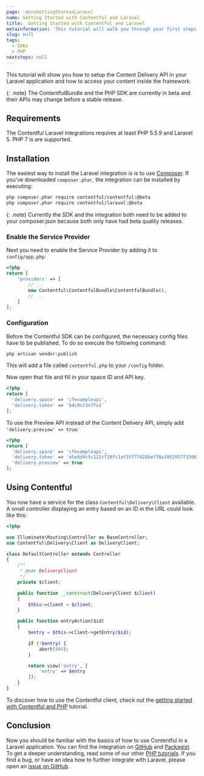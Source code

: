 ```yaml
---
page: :docsGettingStartedLaravel
name: Getting Started with Contentful and Laravel
title:  Getting Started with Contentful and Laravel
metainformation: 'This tutorial will walk you through your first steps in using Contentful within your PHP application.'
slug: null
tags:
  - SDKs
  - PHP
nextsteps: null
---
```


This tutorial will show you how to setup the Content Delivery API in your Laravel application and how to access your content
inside the framework.

{: .note}
The ContentfulBundle and the PHP SDK are currently in beta and their APIs may change before a stable release.

## Requirements

The Contentful Laravel integrations requires at least PHP 5.5.9 and Laravel 5. PHP 7 is are supported.

## Installation

The easiest way to install the Laravel integration is is to use [Composer][1]. If you've downloaded
`composer.phar`, the integration can be installed by executing:

~~~ bash
php composer.phar require contentful/contentful:@beta
php composer.phar require contentful/laravel:@beta
~~~

{: .note}
Currently the SDK and the integration both need to be added to your composer.json because both only have had beta quality releases.

### Enable the Service Provider

Next you need to enable the Service Provider by adding it to `config/app.php`:

~~~ php
<?php
return [
    'providers' => [
        // ...
        new Contentful\ContentfulBundle\ContentfulBundle(),
        // ...
    ]
];
~~~

### Configuration

Before the Contentful SDK can be configured, the necessary config files have to be published. To do so execute the following command:

~~~ bash
php artisan vendor:publish
~~~

This will add a file called `contentful.php` to your `/config` folder.

Now open that file and fill in your space ID and API key.

~~~ php
<?php
return [
  'delivery.space' => 'cfexampleapi',
  'delivery.token' => 'b4c0n73n7fu1'
];
~~~

To use the Preview API instead of the Content Delivery API, simply add `'delivery.preview' => true`:

~~~ php
<?php
return [
  'delivery.space' => 'cfexampleapi',
  'delivery.token' => 'e5e8d4c5c122cf28fc1af3ff77d28bef78a3952957f15067bbc29f2f0dde0b50',
  'delivery.preview' => true
];
~~~

## Using Contentful

You now have a service for the class `Contentful\Delivery\Client` available. A small controller displaying an entry
based on an ID in the URL could look like this:

~~~ php
<?php

use Illuminate\Routing\Controller as BaseController;
use Contentful\Delivery\Client as DeliveryClient;

class DefaultController extends Controller
{
    /**
     * @var DeliveryClient
     */
    private $client;

    public function __construct(DeliveryClient $client)
    {
        $this->client = $client;
    }

    public function entryAction($id)
    {
        $entry = $this->client->getEntry($id);

        if (!$entry) {
            abort(404);
        }

        return view('entry', [
            'entry' => $entry
        ]);
    }
}
~~~

To discover how to use the Contentful client, check out the
[getting started with Contentful and PHP](/developers/docs/php/tutorials/getting-started-with-contentful-and-php/) tutorial.

## Conclusion

Now you should be familiar with the basics of how to use Contentful in a Laravel application. You can find the integration on
[GitHub](https://github.com/contentful/contentful-laravel/) and [Packagist](https://packagist.org/packages/contentful/laravel).
To get a deeper understanding, read some of our other [PHP tutorials](/developers/docs/php/#tutorials). If you find a bug,
or have an idea how to further integrate with Laravel, please open an [issue on GitHub](https://github.com/contentful/contentful-laravel/issues).

[1]: https://getcomposer.org
